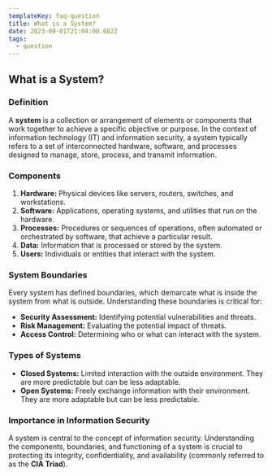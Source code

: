 ```yaml
---
templateKey: faq-question
title: What is a System?
date: 2023-09-01T21:04:00.682Z
tags:
  - question
---
```


## What is a System?

### Definition
A **system** is a collection or arrangement of elements or components that work together to achieve a specific objective or purpose. In the context of information technology (IT) and information security, a system typically refers to a set of interconnected hardware, software, and processes designed to manage, store, process, and transmit information.

### Components

1. **Hardware:** Physical devices like servers, routers, switches, and workstations.
2. **Software:** Applications, operating systems, and utilities that run on the hardware.
3. **Processes:** Procedures or sequences of operations, often automated or orchestrated by software, that achieve a particular result.
4. **Data:** Information that is processed or stored by the system.
5. **Users:** Individuals or entities that interact with the system.

### System Boundaries
Every system has defined boundaries, which demarcate what is inside the system from what is outside. Understanding these boundaries is critical for:

- **Security Assessment:** Identifying potential vulnerabilities and threats.
- **Risk Management:** Evaluating the potential impact of threats.
- **Access Control:** Determining who or what can interact with the system.

### Types of Systems

- **Closed Systems:** Limited interaction with the outside environment. They are more predictable but can be less adaptable.
- **Open Systems:** Freely exchange information with their environment. They are more adaptable but can be less predictable.

### Importance in Information Security

A system is central to the concept of information security. Understanding the components, boundaries, and functioning of a system is crucial to protecting its integrity, confidentiality, and availability (commonly referred to as the **CIA Triad**).

